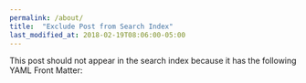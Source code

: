 ```yaml
---
permalink: /about/
title:  "Exclude Post from Search Index"
last_modified_at: 2018-02-19T08:06:00-05:00
---
```


This post should not appear in the search index because it has the following YAML Front Matter:
